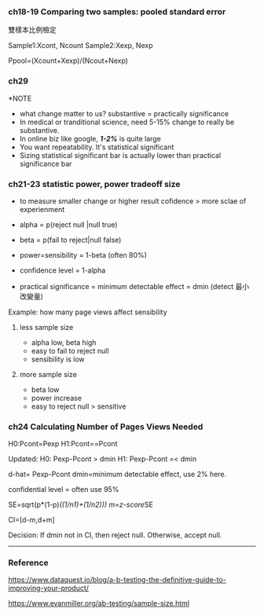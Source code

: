 
### ch18-19 Comparing two samples: pooled standard error
雙樣本比例檢定 

Sample1:Xcont, Ncount
Sample2:Xexp, Nexp 

Ppool=(Xcount+Xexp)/(Ncout+Nexp)

### ch29

*NOTE
- what change matter to us? substantive = practically significance
- In medical or tranditional science, need 5-15% change to really be substantive. 
- In online biz like google, ***1-2%*** is quite large
- You want repeatability. It's statistical significant
- Sizing statistical significant bar is actually lower than practical significance bar

### ch21-23 statistic power, power tradeoff size
- to measure smaller change or higher result cofidence  > more sclae of experienment

- alpha = p(reject null |null true)
- beta = p(fail to reject|null false)
- power=sensibility = 1-beta (often 80%)
- confidence level = 1-alpha
- practical significance = minimum detectable effect = dmin (detect 最小改變量)

Example: how many page views affect sensibility

1. less sample size
    - alpha low, beta high
    - easy to fail to reject null
    - sensibility is low

2. more sample size
    - beta low
    - power increase
    - easy to reject null > sensitive

### ch24 Calculating Number of Pages Views Needed

H0:Pcont=Pexp
H1:Pcont=\=Pcont

Updated:
H0: Pexp-Pcont > dmin
H1: Pexp-Pcont =< dmin

d-hat= Pexp-Pcont
dmin=minimum detectable effect, use 2% here.

confidential level = often use 95% 

SE=sqrt(p*(1-p)*((1/n1)+(1/n2)))
m=z-score*SE

CI=[d-m,d+m]

Decision: If dmin not in CI, then reject null. Otherwise, accept null.

---
### Reference

https://www.dataquest.io/blog/a-b-testing-the-definitive-guide-to-improving-your-product/

https://www.evanmiller.org/ab-testing/sample-size.html